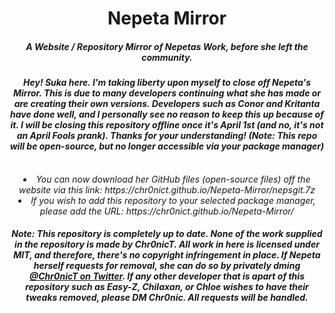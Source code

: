 <center>
    <h1 align="center">Nepeta Mirror</h1>
    <h5 align="center">A Website / Repository Mirror of Nepetas Work, before she left the community.</h5>
     <h4 align="center"><i>Hey! Suka here. I'm taking liberty upon myself to close off Nepeta's Mirror. This is due to many developers continuing what she has made or are creating their own versions. Developers such as Conor and Kritanta have done well, and I personally see no reason to keep this up because of it. I will be closing this repository offline once it's April 1st (and no, it's not an April Fools prank). Thanks for your understanding! (Note: This repo will be open-source, but no longer accessible via your package manager)</h4>
<br>
  <li> You can now download her GitHub files (open-source files) off the website via this link: https://chr0nict.github.io/Nepeta-Mirror/nepsgit.7z</li>
  <li> If you wish to add this repository to your selected package manager, please add the URL: https://chr0nict.github.io/Nepeta-Mirror/ 
    <h5 align="center"><i>Note: This repository is completely up to date. None of the work supplied in the repository is made by Chr0nicT. All work in here is licensed under MIT, and therefore, there's no copyright infringement in place. If Nepeta herself requests for removal, she can do so by privately dming <a href="https://twitter.com/Chr0nicT/">@Chr0nicT on Twitter</a>. If any other developer that is apart of this repository such as Easy-Z, Chilaxan, or Chloe wishes to have their tweaks removed, please DM Chr0nic. All requests will be handled.</h5>
  </center>
